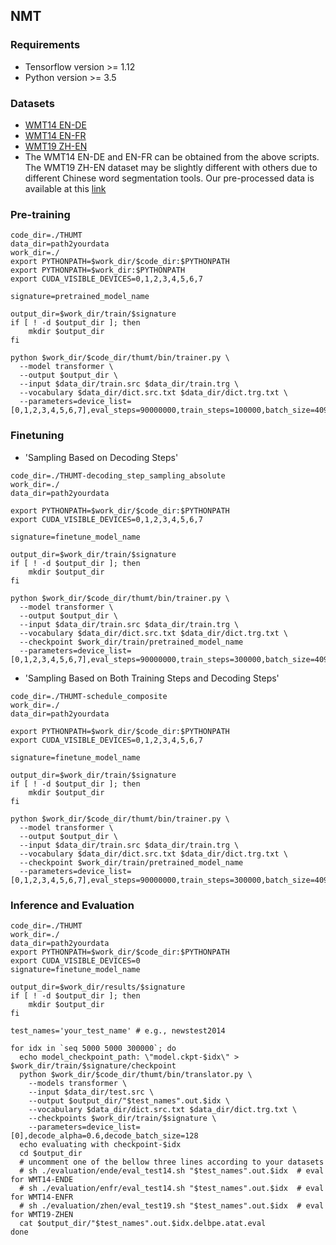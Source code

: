 

## NMT

### Requirements
+ Tensorflow version >= 1.12
+ Python version >= 3.5


### Datasets
+ [WMT14 EN-DE](https://github.com/pytorch/fairseq/blob/master/examples/translation/prepare-wmt14en2de.sh)
+ [WMT14 EN-FR](https://github.com/pytorch/fairseq/blob/master/examples/translation/prepare-wmt14en2fr.sh)
+ [WMT19 ZH-EN](http://www.statmt.org/wmt19/translation-task.html) 
+ The WMT14 EN-DE and EN-FR can be obtained from the above scripts. The WMT19 ZH-EN dataset may be slightly different with others due to different Chinese word segmentation tools. Our pre-processed data is available at this [link](https://drive.google.com/file/d/1LvUPsIZ_xRwuB1vHlvi1COeZEOxfbYy0/view?usp=sharing)

### Pre-training

```
code_dir=./THUMT
data_dir=path2yourdata
work_dir=./
export PYTHONPATH=$work_dir/$code_dir:$PYTHONPATH
export PYTHONPATH=$work_dir:$PYTHONPATH
export CUDA_VISIBLE_DEVICES=0,1,2,3,4,5,6,7

signature=pretrained_model_name

output_dir=$work_dir/train/$signature
if [ ! -d $output_dir ]; then
    mkdir $output_dir
fi

python $work_dir/$code_dir/thumt/bin/trainer.py \
  --model transformer \
  --output $output_dir \
  --input $data_dir/train.src $data_dir/train.trg \
  --vocabulary $data_dir/dict.src.txt $data_dir/dict.trg.txt \
  --parameters=device_list=[0,1,2,3,4,5,6,7],eval_steps=90000000,train_steps=100000,batch_size=4096,max_length=128,residual_dropout=0.1,attention_dropout=0.1,relu_dropout=0.1,num_encoder_layers=6,num_decoder_layers=6,layer_preprocess=none,layer_postprocess=layer_norm,update_cycle=1,hidden_size=512,filter_size=2048,num_heads=8,label_smoothing=0.1,warmup_steps=4000,learning_rate=1.0,save_checkpoint_steps=5000,keep_checkpoint_max=200,position_info_type=absolute,shared_embedding_and_softmax_weights=True,shared_source_target_embedding=True
```


### Finetuning

+ 'Sampling Based on Decoding Steps'

```
code_dir=./THUMT-decoding_step_sampling_absolute
work_dir=./
data_dir=path2yourdata

export PYTHONPATH=$work_dir/$code_dir:$PYTHONPATH
export CUDA_VISIBLE_DEVICES=0,1,2,3,4,5,6,7

signature=finetune_model_name

output_dir=$work_dir/train/$signature
if [ ! -d $output_dir ]; then
    mkdir $output_dir
fi

python $work_dir/$code_dir/thumt/bin/trainer.py \
  --model transformer \
  --output $output_dir \
  --input $data_dir/train.src $data_dir/train.trg \
  --vocabulary $data_dir/dict.src.txt $data_dir/dict.trg.txt \
  --checkpoint $work_dir/train/pretrained_model_name
  --parameters=device_list=[0,1,2,3,4,5,6,7],eval_steps=90000000,train_steps=300000,batch_size=4096,max_length=128,residual_dropout=0.1,attention_dropout=0.1,relu_dropout=0.1,num_encoder_layers=6,num_decoder_layers=6,layer_preprocess=none,layer_postprocess=layer_norm,update_cycle=1,hidden_size=512,filter_size=2048,num_heads=8,label_smoothing=0.1,warmup_steps=4000,learning_rate=1.0,save_checkpoint_steps=5000,keep_checkpoint_max=200,position_info_type=absolute,shared_embedding_and_softmax_weights=True,shared_source_target_embedding=True,mle_rate=0,zero_step=False,timestep_scheduled_sampling_strategy=exp,timestep_exp_epsilon=0.99
```


+ 'Sampling Based on Both Training Steps and Decoding Steps'

```
code_dir=./THUMT-schedule_composite
work_dir=./
data_dir=path2yourdata

export PYTHONPATH=$work_dir/$code_dir:$PYTHONPATH
export CUDA_VISIBLE_DEVICES=0,1,2,3,4,5,6,7

signature=finetune_model_name

output_dir=$work_dir/train/$signature
if [ ! -d $output_dir ]; then
    mkdir $output_dir
fi

python $work_dir/$code_dir/thumt/bin/trainer.py \
  --model transformer \
  --output $output_dir \
  --input $data_dir/train.src $data_dir/train.trg \
  --vocabulary $data_dir/dict.src.txt $data_dir/dict.trg.txt \
  --checkpoint $work_dir/train/pretrained_model_name
  --parameters=device_list=[0,1,2,3,4,5,6,7],eval_steps=90000000,train_steps=300000,batch_size=4096,max_length=128,residual_dropout=0.1,attention_dropout=0.1,relu_dropout=0.1,num_encoder_layers=6,num_decoder_layers=6,layer_preprocess=none,layer_postprocess=layer_norm,update_cycle=1,hidden_size=512,filter_size=2048,num_heads=8,label_smoothing=0.1,warmup_steps=4000,learning_rate=1.0,save_checkpoint_steps=5000,keep_checkpoint_max=200,position_info_type=absolute,shared_embedding_and_softmax_weights=True,shared_source_target_embedding=True,mle_rate=0,zero_step=False,trainstep_scheduled_sampling_strategy=sigmoid,timestep_scheduled_sampling_strategy=exp,timestep_exp_epsilon=0.99,trainstep_sigmoid_k=20000
```


### Inference and Evaluation



```
code_dir=./THUMT
work_dir=./
data_dir=path2yourdata
export PYTHONPATH=$work_dir/$code_dir:$PYTHONPATH
export CUDA_VISIBLE_DEVICES=0
signature=finetune_model_name

output_dir=$work_dir/results/$signature
if [ ! -d $output_dir ]; then
    mkdir $output_dir
fi

test_names='your_test_name' # e.g., newstest2014

for idx in `seq 5000 5000 300000`; do
  echo model_checkpoint_path: \"model.ckpt-$idx\" > $work_dir/train/$signature/checkpoint
  python $work_dir/$code_dir/thumt/bin/translator.py \
    --models transformer \
    --input $data_dir/test.src \
    --output $output_dir/"$test_names".out.$idx \
    --vocabulary $data_dir/dict.src.txt $data_dir/dict.trg.txt \
    --checkpoints $work_dir/train/$signature \
    --parameters=device_list=[0],decode_alpha=0.6,decode_batch_size=128
  echo evaluating with checkpoint-$idx
  cd $output_dir
  # uncomment one of the bellow three lines according to your datasets
  # sh ./evaluation/ende/eval_test14.sh "$test_names".out.$idx  # eval for WMT14-ENDE
  # sh ./evaluation/enfr/eval_test14.sh "$test_names".out.$idx  # eval for WMT14-ENFR
  # sh ./evaluation/zhen/eval_test19.sh "$test_names".out.$idx  # eval for WMT19-ZHEN
  cat $output_dir/"$test_names".out.$idx.delbpe.atat.eval
done
```




